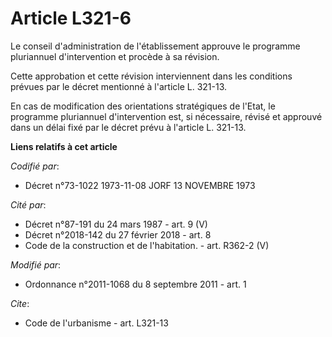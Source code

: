 # Article L321-6

Le conseil d'administration de l'établissement approuve le programme pluriannuel d'intervention et procède à sa révision. 

Cette approbation et cette révision interviennent dans les conditions prévues par le décret mentionné à l'article L. 321-13. 

En cas de modification des orientations stratégiques de l'Etat, le programme pluriannuel d'intervention est, si nécessaire,
révisé et approuvé dans un délai fixé par le décret prévu à l'article L. 321-13.

**Liens relatifs à cet article**

_Codifié par_:

  - Décret n°73-1022 1973-11-08 JORF 13 NOVEMBRE 1973

_Cité par_:

  - Décret n°87-191 du 24 mars 1987 - art. 9 (V)
  - Décret n°2018-142 du 27 février 2018 - art. 8
  - Code de la construction et de l'habitation. - art. R362-2 (V)

_Modifié par_:

  - Ordonnance n°2011-1068 du 8 septembre 2011 - art. 1

_Cite_:

  - Code de l'urbanisme - art. L321-13
